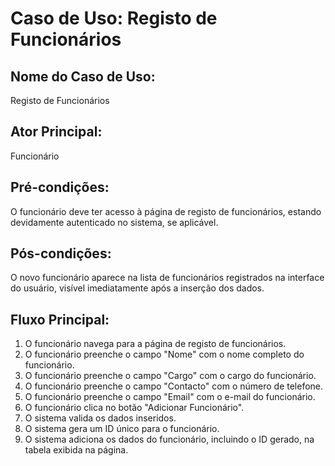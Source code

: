 # Caso de Uso: Registo de Funcionários

## Nome do Caso de Uso:
Registo de Funcionários

## Ator Principal:
Funcionário

## Pré-condições:
O funcionário deve ter acesso à página de registo de funcionários, estando devidamente autenticado no sistema, se aplicável.

## Pós-condições:
O novo funcionário aparece na lista de funcionários registrados na interface do usuário, visível imediatamente após a inserção dos dados.

## Fluxo Principal:
1. O funcionário navega para a página de registo de funcionários.
2. O funcionário preenche o campo "Nome" com o nome completo do funcionário.
3. O funcionário preenche o campo "Cargo" com o cargo do funcionário.
4. O funcionário preenche o campo "Contacto" com o número de telefone.
5. O funcionário preenche o campo "Email" com o e-mail do funcionário.
6. O funcionário clica no botão "Adicionar Funcionário".
7. O sistema valida os dados inseridos.
8. O sistema gera um ID único para o funcionário.
9. O sistema adiciona os dados do funcionário, incluindo o ID gerado, na tabela exibida na página.
